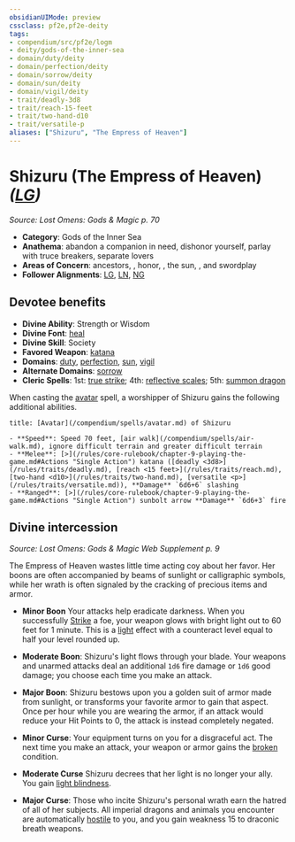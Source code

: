 ```yaml
---
obsidianUIMode: preview
cssclass: pf2e,pf2e-deity
tags:
- compendium/src/pf2e/logm
- deity/gods-of-the-inner-sea
- domain/duty/deity
- domain/perfection/deity
- domain/sorrow/deity
- domain/sun/deity
- domain/vigil/deity
- trait/deadly-3d8
- trait/reach-15-feet
- trait/two-hand-d10
- trait/versatile-p
aliases: ["Shizuru", "The Empress of Heaven"]
---
```

# Shizuru (The Empress of Heaven) *([LG](/rules/traits/lawful-goo-b1.md))*  
*Source: Lost Omens: Gods & Magic p. 70*  

- **Category**: Gods of the Inner Sea
- **Anathema**: abandon a companion in need, dishonor yourself, parlay with truce breakers, separate lovers
- **Areas of Concern**: ancestors, , honor, , the sun, , and swordplay
- **Follower Alignments**: [LG](/rules/traits/lawful-goo-b1.md), [LN](/rules/traits/lawful-neutral-b1.md), [NG](/rules/traits/neutral-good-b1.md)

## Devotee benefits

- **Divine Ability**: Strength or Wisdom
- **Divine Font**: [heal](/compendium/spells/heal.md)
- **Divine Skill**: Society
- **Favored Weapon**: [katana](/compendium/equipment/items/katana.md)
- **Domains**: [duty](/compendium/setting/domains.md#Duty), [perfection](/compendium/setting/domains.md#Perfection), [sun](/compendium/setting/domains.md#Sun), [vigil](/compendium/setting/domains.md#Vigil)
- **Alternate Domains**: [sorrow](/compendium/setting/domains.md#Sorrow)
- **Cleric Spells**: 1st: [true strike](/compendium/spells/true-strike.md); 4th: [reflective scales](/compendium/spells/reflective-scales-logm.md); 5th: [summon dragon](/compendium/spells/summon-dragon.md)

When casting the [avatar](/compendium/spells/avatar.md) spell, a worshipper of Shizuru gains the following additional abilities.

```ad-embed-avatar
title: [Avatar](/compendium/spells/avatar.md) of Shizuru

- **Speed**: Speed 70 feet, [air walk](/compendium/spells/air-walk.md), ignore difficult terrain and greater difficult terrain
- **Melee**: [>](/rules/core-rulebook/chapter-9-playing-the-game.md#Actions "Single Action") katana ([deadly <3d8>](/rules/traits/deadly.md), [reach <15 feet>](/rules/traits/reach.md), [two-hand <d10>](/rules/traits/two-hand.md), [versatile <p>](/rules/traits/versatile.md)), **Damage** `6d6+6` slashing
- **Ranged**: [>](/rules/core-rulebook/chapter-9-playing-the-game.md#Actions "Single Action") sunbolt arrow **Damage** `6d6+3` fire
```

## Divine intercession
*Source: Lost Omens: Gods & Magic Web Supplement p. 9*

The Empress of Heaven wastes little time acting coy about her favor. Her boons are often accompanied by beams of sunlight or calligraphic symbols, while her wrath is often signaled by the cracking of precious items and armor.

- **Minor Boon** Your attacks help eradicate darkness. When you successfully [Strike](/rules/actions/strike.md) a foe, your weapon glows with bright light out to 60 feet for 1 minute. This is a [light](/rules/traits/light.md) effect with a counteract level equal to half your level rounded up.
- **Moderate Boon**: Shizuru's light flows through your blade. Your weapons and unarmed attacks deal an additional `1d6` fire damage or `1d6` good damage; you choose each time you make an attack.
- **Major Boon**: Shizuru bestows upon you a golden suit of armor made from sunlight, or transforms your favorite armor to gain that aspect. Once per hour while you are wearing the armor, if an attack would reduce your Hit Points to 0, the attack is instead completely negated.

- **Minor Curse**: Your equipment turns on you for a disgraceful act. The next time you make an attack, your weapon or armor gains the [broken](/rules/conditions.md#Broken) condition.
- **Moderate Curse** Shizuru decrees that her light is no longer your ally. You gain [light blindness](/rules/abilities/light-blindness.md).
- **Major Curse**: Those who incite Shizuru's personal wrath earn the hatred of all of her subjects. All imperial dragons and animals you encounter are automatically [hostile](/rules/conditions.md#Hostile) to you, and you gain weakness 15 to draconic breath weapons.